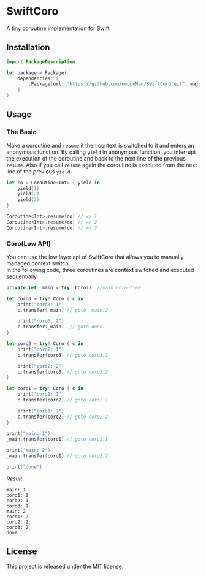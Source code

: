 # SwiftCoro

A tiny coroutine implementation for Swift

## Installation
```swift
import PackageDescription

let package = Package(
    dependencies: [
        .Package(url: "https://github.com/noppoMan/SwiftCoro.git", majorVersion: 0, minor: 1)
    ]
)
```

## Usage

### The Basic

Make a coroutine and `resume` it then context is switched to it and enters an anonymous function.
By calling `yield` in anonymous function, you interrupt the execution of the coroutine and back to the next line of the previous `resume`.
Also if you call `resume` again the coroutine is executed from the next line of the previous `yield`.

```swift
let co = Coroutine<Int> { yield in
    yield(1)
    yield(2)
    yield(3)
}

Coroutine<Int>.resume(co) // => 1
Coroutine<Int>.resume(co) // => 2
Coroutine<Int>.resume(co) // => 3
```

### Coro(Low API)

You can use the low layer api of SwiftCoro that allows you to manually managed context switch.  
In the following code, three coroutines are context switched and executed sequentially.

```swift
private let _main = try! Coro()  //main coroutine

let coro3 = try! Coro { c in
    print("coro3: 1")
    c.transfer(_main) // goto _main:2

    print("coro3: 2")
    c.transfer(_main)  // goto done
}

let coro2 = try! Coro { c in
    print("coro2: 1")
    c.transfer(coro3) // goto coro3:1

    print("coro2: 2")
    c.transfer(coro3) // goto coro3:2
}

let coro1 = try! Coro { c in
    print("coro1: 1")
    c.transfer(coro2) // goto coro2:1

    print("coro1: 2")
    c.transfer(coro2) // goto coro2:2
}

print("main: 1")
_main.transfer(coro1) // goto coro1:1

print("main: 2")
_main.transfer(coro1) // goto coro1:2

print("done")
```
*Result*
```
main: 1
coro1: 1
coro2: 1
coro3: 1
main: 2
coro1: 2
coro2: 2
coro3: 2
done
```

## License
This project is released under the MIT license.
